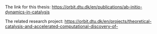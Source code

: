 The link for this thesis:
https://orbit.dtu.dk/en/publications/ab-initio-dynamics-in-catalysis

The related research project:
https://orbit.dtu.dk/en/projects/theoretical-catalysis-and-accelerated-computational-discovery-of-
